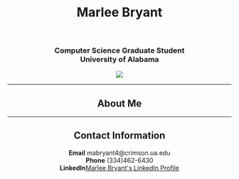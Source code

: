 <html>
  <body>
    <div align="center"> 
      <h1>Marlee Bryant</h1><br>
      <h3>Computer Science Graduate Student<br>
        University of Alabama<br></h3>
      <img src="https://mabryant4.github.io/profile.jpg.JPG">
      <hr>
      <h2>About Me</h2>
      <hr>
      <h2>Contact Information</h2>
      <b>Email</b> mabryant4@crimson.ua.edu <br>
      <b>Phone</b> (334)462-6430 <br>
      <b>LinkedIn</b><a href="https://www.linkedin.com/in/marlee-bryant">Marlee Bryant's LinkedIn Profile</a>
    </div>
  </body>
<html>
